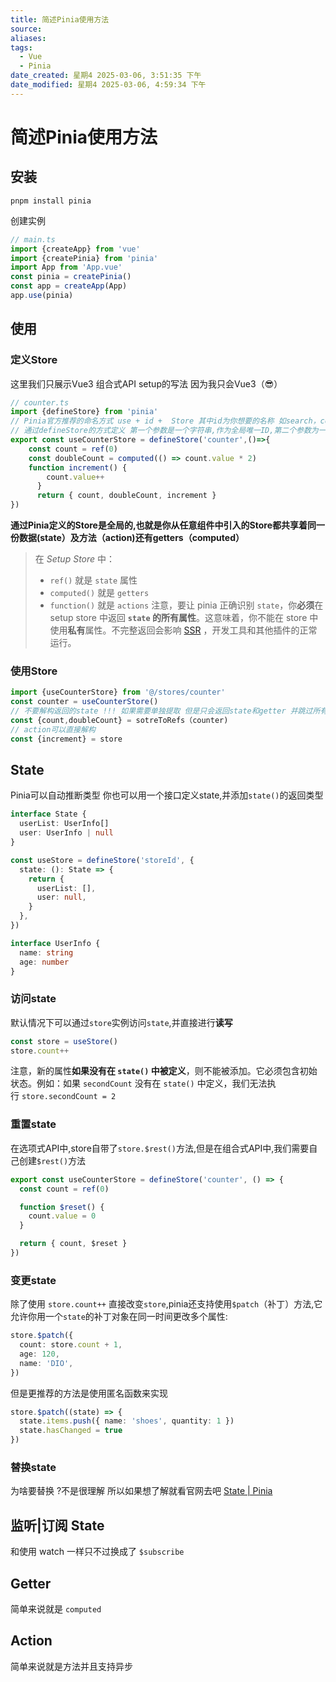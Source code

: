 ```yaml
---
title: 简述Pinia使用方法
source: 
aliases: 
tags:
  - Vue
  - Pinia
date_created: 星期4 2025-03-06, 3:51:35 下午
date_modified: 星期4 2025-03-06, 4:59:34 下午
---
```


# 简述Pinia使用方法
## 安装
`pnpm install pinia`

创建实例
```ts 
// main.ts
import {createApp} from 'vue'
import {createPinia} from 'pinia'
import App from 'App.vue'
const pinia = createPinia()
const app = createApp(App)
app.use(pinia)
```

## 使用
### 定义Store
这里我们只展示Vue3 组合式API setup的写法 因为我只会Vue3（😎）
```ts
// counter.ts
import {defineStore} from 'pinia'
// Pinia官方推荐的命名方式 use + id +  Store 其中id为你想要的名称 如search，counter,user 
// 通过defineStore的方式定义 第一个参数是一个字符串,作为全局唯一ID,第二个参数为一个回调
export const useCounterStore = defineStore('counter',()=>{
	const count = ref(0)
	const doubleCount = computed(() => count.value * 2)
	function increment() {
	    count.value++
	  }
	  return { count, doubleCount, increment }
})
```
**通过Pinia定义的Store是全局的,也就是你从任意组件中引入的Store都共享着同一份数据(state）及方法（action)还有getters（computed）**
>在 _Setup Store_ 中：
>
>  - `ref()` 就是 `state` 属性
>  - `computed()` 就是 `getters`
>  - `function()` 就是 `actions`
>注意，要让 pinia 正确识别 `state`，你**必须**在 setup store 中返回 **`state` 的所有属性**。这意味着，你不能在 store 中使用**私有**属性。不完整返回会影响 [SSR](https://pinia.vuejs.org/zh/cookbook/composables.html) ，开发工具和其他插件的正常运行。

### 使用Store
```ts
import {useCounterStore} from '@/stores/counter'
const counter = useCounterStore()
// 不要解构返回的state !!! 如果需要单独提取 但是只会返回state和getter 并跳过所有action和非响应式属性
const {count,doubleCount} = sotreToRefs（counter) 
// action可以直接解构
const {increment} = store
```


## State
Pinia可以自动推断类型 你也可以用一个接口定义state,并添加`state()`的返回类型
```ts
interface State {
  userList: UserInfo[]
  user: UserInfo | null
}

const useStore = defineStore('storeId', {
  state: (): State => {
    return {
      userList: [],
      user: null,
    }
  },
})

interface UserInfo {
  name: string
  age: number
}
```
### 访问state
默认情况下可以通过`store`实例访问`state`,并直接进行**读写**
```ts
const store = useStore() 
store.count++
```
注意，新的属性**如果没有在 `state()` 中被定义**，则不能被添加。它必须包含初始状态。例如：如果 `secondCount` 没有在 `state()` 中定义，我们无法执行 `store.secondCount = 2`
### 重置state
在选项式API中,store自带了`store.$rest()`方法,但是在组合式API中,我们需要自己创建`$rest()`方法
```ts
export const useCounterStore = defineStore('counter', () => {
  const count = ref(0)

  function $reset() {
    count.value = 0
  }

  return { count, $reset }
})
```

### 变更state
除了使用 `store.count++` 直接改变`store`,pinia还支持使用`$patch`（补丁）方法,它允许你用一个`state`的补丁对象在同一时间更改多个属性:
```ts
store.$patch({
  count: store.count + 1,
  age: 120,
  name: 'DIO',
})
```
但是更推荐的方法是使用匿名函数来实现
```ts
store.$patch((state) => {
  state.items.push({ name: 'shoes', quantity: 1 })
  state.hasChanged = true
})
```

### 替换state
 为啥要替换 ?不是很理解 所以如果想了解就看官网去吧
 [State | Pinia](https://pinia.vuejs.org/zh/core-concepts/state.html)

## 监听|订阅 State
和使用 watch 一样只不过换成了 
`$subscribe`

## Getter
简单来说就是 `computed`

## Action
简单来说就是方法并且支持异步
